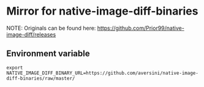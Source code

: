 # Mirror for native-image-diff-binaries

NOTE: Originals can be found here: https://github.com/Prior99/native-image-diff/releases

## Environment variable
`export NATIVE_IMAGE_DIFF_BINARY_URL=https://github.com/aversini/native-image-diff-binaries/raw/master/`

